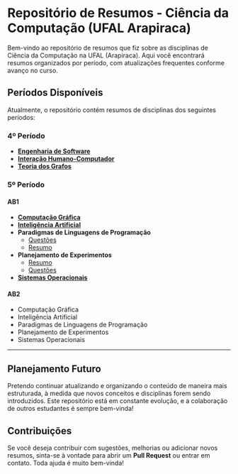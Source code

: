 # Repositório de Resumos - Ciência da Computação (UFAL Arapiraca)

Bem-vindo ao repositório de resumos que fiz sobre as disciplinas de Ciência da Computação na UFAL (Arapiraca). Aqui você encontrará resumos organizados por período, com atualizações frequentes conforme avanço no curso.

## Períodos Disponíveis

Atualmente, o repositório contém resumos de disciplinas dos seguintes períodos:

### 4º Período

- **[Engenharia de Software](./4º%20período/Engenharia%20de%20Software/EngenhariaDeSoftware.md)**
- **[Interação Humano-Computador](./4º%20período/Interaçao%20Humano%20Computador/InteracaoHumanoComputador.md)**
- **[Teoria dos Grafos](./4º%20período/Teoria%20dos%20Grafos/TeoriaDosGrafos.md)**

### 5º Período

#### **AB1**

- **[Computação Gráfica](./5º%20período/Computação%20Grafica/AB1/ComputacaoGrafica.md)**
- **[Inteligência Artificial](./5º%20período/Inteligencia%20Artificial/Ab1/InteligenciaArtificial.md)**
- **Paradigmas de Linguagens de Programação**
  - [Questões](./5º%20período/Paradigmas%20de%20Linguagens%20de%20Programação/Livro%20-%20Questoes.md)
  - [Resumo](./5º%20período/Paradigmas%20de%20Linguagens%20de%20Programação/Livro%20-%20Resumo.md)
- **Planejamento de Experimentos**
  - [Resumo](./5º%20período/Planejamento%20de%20Experimentos/Ab1/PE.md)
  - [Questões](./5º%20período/Planejamento%20de%20Experimentos/Ab1/Questoes.md)
- **[Sistemas Operacionais](./5º%20período/Sistemas%20Operacionais/Ab1/SistemasOperacionais.md)**

#### **AB2**

- Computação Gráfica
- Inteligência Artificial
- Paradigmas de Linguagens de Programação
- Planejamento de Experimentos
- Sistemas Operacionais

---

## Planejamento Futuro

Pretendo continuar atualizando e organizando o conteúdo de maneira mais estruturada, à medida que novos conceitos e disciplinas forem sendo introduzidos. Este repositório está em constante evolução, e a colaboração de outros estudantes é sempre bem-vinda!

## Contribuições

Se você deseja contribuir com sugestões, melhorias ou adicionar novos resumos, sinta-se à vontade para abrir um **Pull Request** ou entrar em contato. Toda ajuda é muito bem-vinda!
